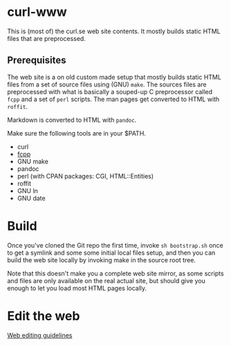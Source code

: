 # curl-www

This is (most of) the curl.se web site contents. It mostly builds static
HTML files that are preprocessed.

## Prerequisites

The web site is a on old custom made setup that mostly builds static HTML
files from a set of source files using (GNU) `make`. The sources files are
preprocessed with what is basically a souped-up C preprocessor called `fcpp`
and a set of `perl` scripts. The man pages get converted to HTML with
`roffit`.

Markdown is converted to HTML with `pandoc`.

Make sure the following tools are in your $PATH.

 - curl
 - [fcpp](https://daniel.haxx.se/projects/fcpp/)
 - GNU make
 - pandoc
 - perl (with CPAN packages: CGI, HTML::Entities)
 - roffit
 - GNU ln
 - GNU date

# Build

Once you've cloned the Git repo the first time, invoke `sh bootstrap.sh` once
to get a symlink and some some initial local files setup, and then you can
build the web site locally by invoking make in the source root tree.

Note that this doesn't make you a complete web site mirror, as some scripts
and files are only available on the real actual site, but should give you
enough to let you load most HTML pages locally.

# Edit the web

[Web editing guidelines](https://curl.se/web-editing.html)
